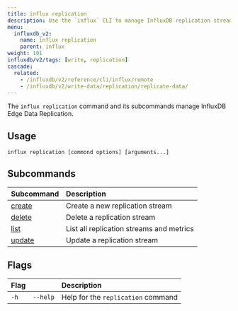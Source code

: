 ```yaml
---
title: influx replication
description: Use the `influx` CLI to manage InfluxDB replication streams.
menu:
  influxdb_v2:
    name: influx replication
    parent: influx
weight: 101
influxdb/v2/tags: [write, replication]
cascade:
  related:
    - /influxdb/v2/reference/cli/influx/remote
    - /influxdb/v2/write-data/replication/replicate-data/
---
```


The `influx replication` command and its subcommands manage InfluxDB Edge Data Replication.

## Usage
```
influx replication [commond options] [arguments...]
```

## Subcommands
| Subcommand                                                       | Description                              |
| :--------------------------------------------------------------- | :--------------------------------------- |
| [create](/influxdb/v2/reference/cli/influx/replication/create) | Create a new replication stream          |
| [delete](/influxdb/v2/reference/cli/influx/replication/delete) | Delete a replication stream              |
| [list](/influxdb/v2/reference/cli/influx/replication/list)     | List all replication streams and metrics |
| [update](/influxdb/v2/reference/cli/influx/replication/update) | Update a replication stream              |

## Flags
| Flag |          | Description                        |
| :--- | :------- | :--------------------------------- |
| `-h` | `--help` | Help for the `replication` command |

